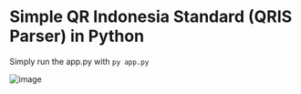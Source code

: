 # Simple QR Indonesia Standard (QRIS Parser) in Python
Simply run the app.py with
`py app.py`

![image](https://github.com/muhakmal/qris-parser/assets/7219902/21fd8f61-816e-4080-ac86-d78f09557641)

